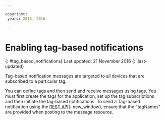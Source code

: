 ```yaml
---

copyright:
 years: 2015, 2016

---
```


# Enabling tag-based notifications
{: #tag_based_notifications}
Last updated: 21 November 2016
{: .last-updated}

Tag-based notification messages are targeted to all devices that are subscribed to a particular tag. 

You can define tags and then send and receive messages using tags. You must first create the tags for the application, set up the tag subscriptions and then initiate the tag-based notifications. To send a Tag-based notification using the [REST API](https://mobile.{DomainName}/imfpush/){: new_window}, ensure that the "tagNames" are provided when posting to the message resource.
